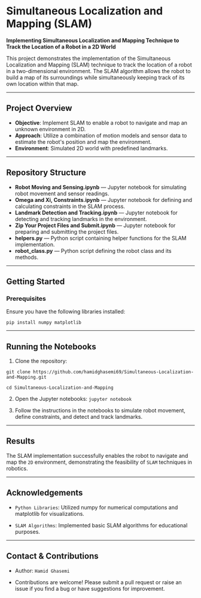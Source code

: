 # Simultaneous Localization and Mapping (SLAM)

**Implementing Simultaneous Localization and Mapping Technique to Track the Location of a Robot in a 2D World**

This project demonstrates the implementation of the Simultaneous Localization and Mapping (SLAM) technique to track the location of a robot in a two-dimensional environment. The SLAM algorithm allows the robot to build a map of its surroundings while simultaneously keeping track of its own location within that map.

---

## Project Overview

- **Objective**: Implement SLAM to enable a robot to navigate and map an unknown environment in 2D.
- **Approach**: Utilize a combination of motion models and sensor data to estimate the robot's position and map the environment.
- **Environment**: Simulated 2D world with predefined landmarks.

---

## Repository Structure

- **Robot Moving and Sensing.ipynb** — Jupyter notebook for simulating robot movement and sensor readings.
- **Omega and Xi, Constraints.ipynb** — Jupyter notebook for defining and calculating constraints in the SLAM process.
- **Landmark Detection and Tracking.ipynb** — Jupyter notebook for detecting and tracking landmarks in the environment.
- **Zip Your Project Files and Submit.ipynb** — Jupyter notebook for preparing and submitting the project files.
- **helpers.py** — Python script containing helper functions for the SLAM implementation.
- **robot_class.py** — Python script defining the robot class and its methods.

---

## Getting Started

### Prerequisites

Ensure you have the following libraries installed:

`pip install numpy matplotlib`

---

## Running the Notebooks

1. Clone the repository:
   
  `git clone https://github.com/hamidghasemi69/Simultaneous-Localization-and-Mapping.git`
  
  `cd Simultaneous-Localization-and-Mapping`

2. Open the Jupyter notebooks:
   `jupyter notebook`

3. Follow the instructions in the notebooks to simulate robot movement, define constraints, and detect and track landmarks.

---

## Results

The SLAM implementation successfully enables the robot to navigate and map the `2D` environment, demonstrating the feasibility of `SLAM` techniques in robotics.

---

## Acknowledgements

- `Python Libraries`: Utilized numpy for numerical computations and matplotlib for visualizations.

- `SLAM Algorithms`: Implemented basic SLAM algorithms for educational purposes.


---

## Contact & Contributions

- Author: `Hamid Ghasemi`

- Contributions are welcome! Please submit a pull request or raise an issue if you find a bug or have suggestions for improvement.



